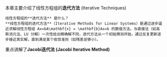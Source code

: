 本章主要介绍了线性方程组的**迭代方法** (Iterative Techniques)

```{note}
线性方程组的**迭代方法** 是什么？
**线性方程组的迭代方法**（Iterative Methods for Linear Systems）是通过逐步逼近求解线性方程组 Ax=bA\mathbf{x} = \mathbf{b}Ax=b 的数值方法。与直接法（如高斯消元法、LU 分解）一次性给出精确解不同，迭代方法从一个初始猜测开始，通过反复更新逐步接近真实解，直到满足某个收敛准则（如残差足够小）。
```

重点讲解了**Jacobi迭代法 (Jacobi Iterative Method)**


